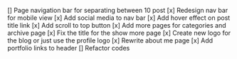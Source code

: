 [] Page navigation bar for separating between 10 post
[x] Redesign nav bar for mobile view
[x] Add social media to nav bar
[x] Add hover effect on post title link
[x] Add scroll to top button
[x] Add more pages for categories and archive page
[x] Fix the title for the show more page
[x] Create new logo for the blog or just use the profile logo
[x] Rewrite about me page
[x] Add portfolio links to header
[] Refactor codes

